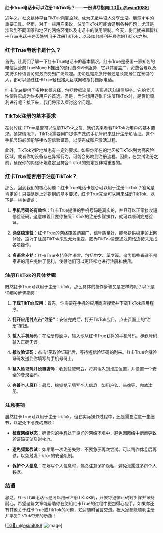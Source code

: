 **红卡True电话卡可以注册TikTok吗？——一份详尽指南[[TG💪+ @esim1088](https://t.me/s/esim1088)]**

近年来，社交媒体平台TikTok风靡全球，成为无数年轻人分享生活、展示才华的重要工具。然而，对于一些用户来说，注册TikTok可能会遇到各种问题，尤其是涉及到不同国家和地区的网络环境以及电话卡的使用限制。今天，我们就来聊聊红卡True电话卡是否能够用于注册TikTok，以及如何顺利开启你的TikTok之旅。

### 红卡True电话卡是什么？

首先，让我们了解一下红卡True电话卡的基本情况。红卡True是泰国一家知名的电信运营商TrueMove H推出的预付费SIM卡服务，它以其覆盖广、资费合理以及支持多种语言的服务而受到广泛欢迎。无论是短期旅行者还是长期居住在泰国的人，都可以通过红卡True轻松接入互联网和拨打国际电话。

红卡True提供了多种套餐选择，包括数据流量、语音通话和短信服务。它的灵活性使得它成为许多用户的首选。但是，当你想用这张卡注册TikTok时，是否能顺利进行呢？接下来，我们将深入探讨这个问题。

### TikTok注册的基本要求

在讨论红卡True是否可以注册TikTok之前，我们先来看看TikTok对用户的基本要求。通常情况下，TikTok需要用户提供有效的手机号码来进行注册和验证。这个手机号码必须能够接收短信验证码，以便完成账户激活过程。

此外，TikTok对IP地址也有一定的要求。如果你所在的地区被TikTok列为高风险区域，或者你的设备存在异常行为，可能会影响到注册流程。因此，在尝试注册之前，确保你的网络环境稳定且符合TikTok的规定是非常重要的。

### 红卡True能否用于注册TikTok？

那么，回到我们的核心问题：红卡True电话卡是否可以用于注册TikTok？答案是肯定的！只要满足上述提到的基本要求，红卡True完全可以用来注册TikTok。以下是一些关键点：

1. **手机号码的有效性**：红卡True提供的手机号码是真实的，并且可以正常接收短信验证码。这意味着只要你按照TikTok的注册步骤操作，就可以顺利完成验证。

2. **网络稳定性**：红卡True的网络覆盖范围广，信号质量好，能够提供稳定的上网体验。这对于注册TikTok来说尤为重要，因为TikTok需要通过网络连接来完成各项操作。

3. **多语言支持**：红卡True支持多种语言，包括中文、英文等。这为那些母语不是泰语的用户提供了便利，使得他们可以更轻松地进行注册和使用。

### 注册TikTok的具体步骤

既然红卡True可以用于注册TikTok，那么具体的操作步骤又是怎样的呢？以下是详细的步骤指南：

1. **下载TikTok应用**：首先，你需要在手机的应用商店搜索并下载TikTok应用程序。

2. **打开应用并点击“注册”**：安装完成后，打开TikTok应用，点击页面上的“注册”按钮。

3. **输入手机号码**：在注册界面中，输入你从红卡True获得的手机号码。确保号码输入正确无误。

4. **接收验证码**：点击“获取验证码”后，等待短信验证码的到来。红卡True会将验证码发送到你填写的手机号码上。

5. **输入验证码并设置密码**：收到验证码后，将其输入到指定位置，并设置一个安全的登录密码。

6. **完善个人资料**：最后，根据提示填写个人信息，如用户名、头像等，完成注册。

### 注意事项

虽然红卡True可以用于注册TikTok，但在实际操作过程中，还是需要注意一些细节，以避免不必要的麻烦：

- **检查网络状态**：确保你的手机处于良好的网络环境中，避免因网络中断而导致验证码无法及时接收。
  
- **避免频繁尝试**：如果第一次注册失败，不要急于再次尝试。可以稍作休息后再试，以免触发TikTok的安全机制。

- **保护个人信息**：在填写个人信息时，务必注意保护隐私，避免泄露过多的个人数据。

### 结语

总之，红卡True电话卡是可以用来注册TikTok的，只要你遵循正确的步骤并保持耐心。希望这篇文章能帮助你在使用红卡True的过程中更加得心应手。如果你还有其他关于红卡True或TikTok的问题，欢迎随时留言交流。祝大家都能顺利注册并享受TikTok带来的乐趣！

[[TG💪+ @esim1088](https://t.me/s/esim1088) ![Image](https://i.postimg.cc/4NQfJmqS/Snipaste-2025-05-13-00-14-12.png)]